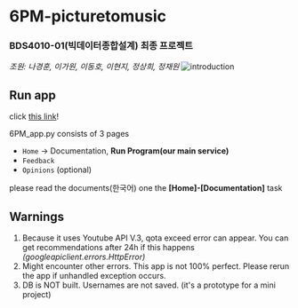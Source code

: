 # 6PM-picturetomusic
### BDS4010-01(빅데이터종합설계) 최종 프로젝트
*조원: 나경훈, 이가원, 이동호, 이현지, 정상희, 정재원*
![introduction](https://user-images.githubusercontent.com/80621384/145395976-60b3eb65-940d-4244-a95e-ddcf29f0c9e0.png)


## Run app
click [this link](https://share.streamlit.io/jjeong-sh/6pm-picturetomusic/main/6PM_app.py)!

6PM_app.py consists of 3 pages
- ```Home``` -> Documentation, **Run Program(our main service)**
- ```Feedback```
- ```Opinions``` (optional)

please read the documents(한국어) one the **[Home]-[Documentation]** task


## Warnings
1. Because it uses Youtube API V.3, qota exceed error can appear. You can get recommendations after 24h if this happens *(googleapiclient.errors.HttpError)*
2. Might encounter other errors. This app is not 100% perfect. Please rerun the app if unhandled exception occurs.
3. DB is NOT built. Usernames are not saved. (it's a prototype for a mini project)
